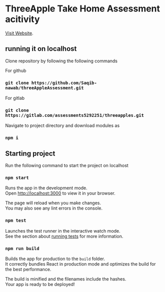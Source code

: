 # ThreeApple Take Home Assessment acitivity

[Visit Website](https://curious-dasik-794295.netlify.app/).

## running it on localhost

Clone repository by following the following commands

For github
### `git clone https://github.com/Saqib-nawab/threeAppleAssessment.git`

For gitlab
### `git clone https://gitlab.com/assessments5292251/threeapples.git`

Navigate to project directory and download modules as

### `npm i`

## Starting project
Run the following command to start the project on localhost
### `npm start`

Runs the app in the development mode.\
Open [http://localhost:3000](http://localhost:3000) to view it in your browser.

The page will reload when you make changes.\
You may also see any lint errors in the console.

### `npm test`

Launches the test runner in the interactive watch mode.\
See the section about [running tests](https://facebook.github.io/create-react-app/docs/running-tests) for more information.

### `npm run build`

Builds the app for production to the `build` folder.\
It correctly bundles React in production mode and optimizes the build for the best performance.

The build is minified and the filenames include the hashes.\
Your app is ready to be deployed!

